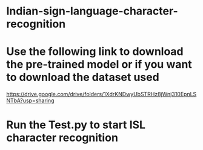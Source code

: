 # Indian-sign-language-character-recognition

# Use the following link to download the pre-trained model or if you want to download the dataset used
https://drive.google.com/drive/folders/1XdrKNDwyUbSTRHz8jWnj310EpnLSNTbA?usp=sharing

# Run the Test.py to start ISL character recognition
